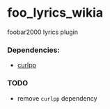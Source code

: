foo_lyrics_wikia
================

foobar2000 lyrics plugin

### Dependencies:
* [curlpp](http://code.google.com/p/curlpp/)

### TODO
* remove `curlpp` dependency
